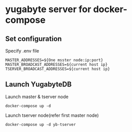 # yugabyte server for docker-compose

## Set configuration

Specify .env file
```
MASTER_ADDRESSES=${One msster node:ip:port}
MASTER_BROADCAST_ADDRESSES=${current host ip}
TSERVER_BROADCAST_ADDRESSES=${current host ip}
```


## Launch YugabyteDB

Launch master & tserver node
```
docker-compose up -d
```

Launch tserver node(refer first master node)
```
docker-compose up -d yb-tserver
```

